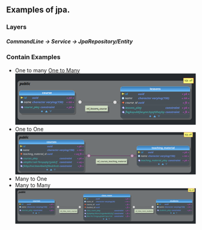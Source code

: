 ## Examples of jpa.
  
### Layers
  ##### CommandLine -> Service -> JpaRepository/Entity  

### Contain Examples
  - One to many [One to Many](one-to-many)
  ![alt text](imgs/one-to-many.png)
  - One to One
  ![alt text](imgs/one-to-one.png)
  - Many to One
  - Many to Many
  ![alt text](imgs/many-to-many.png)
